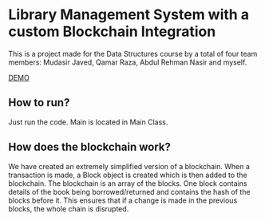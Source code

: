 # Library Management System with a custom Blockchain Integration

This is a project made for the Data Structures course by a total of four team members: Mudasir Javed, Qamar Raza, Abdul Rehman Nasir and myself. 

[DEMO](https://www.youtube.com/watch?v=HDcN02dEskk)

## How to run?

Just run the code. Main is located in Main Class.

## How does the blockchain work? 

We have created an extremely simplified version of a blockchain. When a transaction is made, a Block object is created which is then added to the blockchain. The blockchain is an array of the blocks. One block contains details of the book being borrowed/returned and contains the hash of the blocks before it. This ensures that if a change is made in the previous blocks, the whole chain is disrupted. 
